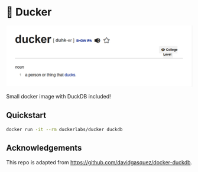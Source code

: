# 🦆 Ducker

[![ducker: [noun] a person or thing that ducks](ducker_definition.png)](https://www.dictionary.com/browse/ducker)

Small docker image with DuckDB included!

## Quickstart

```bash
docker run -it --rm duckerlabs/ducker duckdb
```
## Acknowledgements

This repo is adapted from https://github.com/davidgasquez/docker-duckdb.
